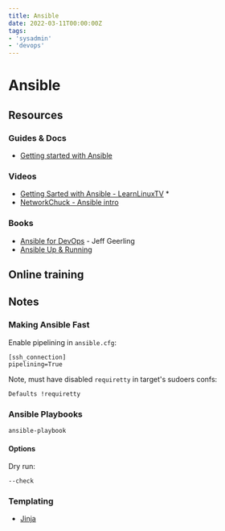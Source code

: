 ```yaml
---
title: Ansible
date: 2022-03-11T00:00:00Z
tags:
- 'sysadmin'
- 'devops'
---
```


# Ansible

## Resources

### Guides & Docs

* [Getting started with Ansible](https://docs.ansible.com/ansible/latest/getting_started/index.html)

### Videos

* [Getting Sarted with Ansible - LearnLinuxTV](https://www.youtube.com/playlist?list=PLT98CRl2KxKEUHie1m24-wkyHpEsa4Y70) \*
* [NetworkChuck - Ansible intro](https://www.youtube.com/watch?v=5hycyr-8EKs)

### Books

* [Ansible for DevOps](https://www.ansiblefordevops.com/) - Jeff Geerling
* [Ansible Up & Running](https://www.oreilly.com/library/view/ansible-up-and/9781098109141/)

## Online training

## Notes

### Making Ansible Fast

Enable pipelining in `ansible.cfg`:

```
[ssh_connection]
pipelining=True
```

Note, must have disabled `requiretty` in target's sudoers confs:

```
Defaults !requiretty
```

### Ansible Playbooks

`ansible-playbook`

#### Options

Dry run:

```
--check
```

### Templating

* [Jinja](20230324144900-jinja.md)